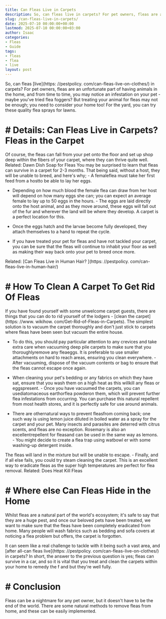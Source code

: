```yaml
---
title: Can Fleas Live in Carpets
description: So, can fleas live in carpets? For pet owners, fleas are an unfortunate part of having animals in the home, and from time to time, you may notice an...
slug: /can-fleas-live-in-carpets/
date: 2025-07-10 00:00:00+00:00
lastmod: 2025-07-10 00:00:00+03:00
author: Isaac
categories:
- Fleas
- Guide
tags:
- fleas
- flea
- live
layout: post
---
```


So, can fleas [live](https: //pestpolicy. com/can-fleas-live-on-clothes/) in carpets? For pet owners, fleas are an unfortunate part of having animals in the home, and from time to time, you may notice an infestation on your pet - maybe you've tried flea foggers? But treating your animal for fleas may not be enough; you need to consider your home too! For the yard, you can try these quality flea sprays for lawns.

# # Details: Can Fleas Live in Carpets? Fleas in the Carpet

Of course, the fleas can fall from your pet onto the floor and set up shop deep within the fibers of your carpet, where they can thrive quite well. Related: Dawn Dish Soap for Fleas You may be surprised to learn that fleas can survive in a carpet for 2-3 months. That being said, without a host, they will be unable to breed, and here's why; - A femaleflea must take her first feed from a hostto be able to lay her eggs.

- Depending on how much blood the female flea can draw from her host will depend on how many eggs she can; you can expect an average female to lay up to 50 eggs in the hours. - The eggs are laid directly onto the host animal, and as they move around, these eggs will fall out of the fur and wherever the land will be where they develop. A carpet is a perfect location for this.

- Once the eggs hatch and the larvae become fully developed, they attach themselves to a hand to repeat the cycle.

- If you have treated your pet for fleas and have not tackled your carpet, you can be sure that the fleas will continue to inhabit your floor as well as making their way back onto your pet to breed once more.

Related: [Can Fleas Live in Human Hair? ](https: //pestpolicy. com/can-fleas-live-in-human-hair/)

# # How To Clean A Carpet To Get Rid Of Fleas

If you have found yourself with some unwelcome carpet guests, there are things that you can do to rid yourself of the lodgers - [clean the carpet](https: //www. wikihow. com/Get-Rid-of-Fleas-in-Carpets). The simplest solution is to vacuum the carpet thoroughly and don't just stick to carpets where fleas have been seen but vacuum the entire house.

- To do this, you should pay particular attention to any crevices and take extra care when vacuuming deep pile carpets to make sure that you thoroughlyremove any fleaeggs. It is preferable to use smaller attachments on hard to reach areas, ensuring you clean everywhere. - After vacuuming, dispose of the vacuum contents or bag to ensure that the fleas cannot escape once again.

- When cleaning your pet's bedding or any fabrics on which they have sat, ensure that you wash them on a high heat as this willkill any fleas or eggspresent. - Once you have vacuumed the carpets, you can usediatomaceous earthorflea powderon them, which will prevent further flea infestations from occurring. You can purchase this natural repellent from most health stores, and it is perfectly safe for use around animals.

- There are othernatural ways to prevent fleasfrom coming back; one such way is using lemon juice diluted in boiled water as a spray for the carpet and your pet. Many insects and parasites are deterred with citrus scents, and fleas are no exception. Rosemary is also an excellentrepellent for fleasand can be used in the same way as lemons. - You might decide to create a flea trap using watbowl er with some washing-up detergent inside.

The fleas will land in the mixture but will be unable to escape. - Finally, and if all else fails, you could try steam cleaning the carpet. This is an excellent way to eradicate fleas as the super high temperatures are perfect for flea removal. Related: Does Heat Kill Fleas

# # Where else Can Fleas Hide in the Home

Whilst fleas are a natural part of the world's ecosystem; it's safe to say that they are a huge pest, and once our beloved pets have been treated, we want to make sure that the fleas have been completely eradicated from home. Many people will wash fabrics such as bedding and sofa covers at noticing a flea problem but offers, the carpet is forgotten.

It can seem like a real challenge to tackle with it being such a vast area, and [after all-can fleas live](https: //pestpolicy. com/can-fleas-live-on-clothes/) in carpets? In short, the answer to the previous question is yes; fleas can survive in a car, and so it is vital that you treat and clean the carpets within your home to remedy the f and but they're well fully.

# # Conclusion

Fleas can be a nightmare for any pet owner, but it doesn't have to be the end of the world. There are some natural methods to remove fleas from home, and these can be easily implemented.
